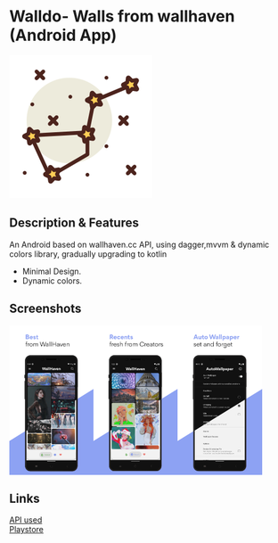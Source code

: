 # Walldo- Walls from wallhaven (Android App)<br />
![App Logo](https://github.com/Fewrie/Zodiac-Horoscopes/blob/master/images/constellation.png "Icon")

## Description & Features
An Android based on wallhaven.cc API, using dagger,mvvm & dynamic colors library, gradually upgrading to kotlin
* Minimal Design.
* Dynamic colors.

## Screenshots
<div style="display:flex;">
<img alt="App image" src="walldo1.jpg" width="30%">
<img alt="App image" src="walldo2.jpg" width="30%">
<img alt="App image" src="walldo3.jpg" width="30%">
</div>

## Links
[API used](https://wallhaven.cc/help/api)     <br />
[Playstore](https://play.google.com/store/apps/details?id=com.enigmaticdevs.wallhaven)

